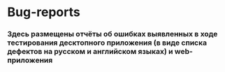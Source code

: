 # Bug-reports
### Здесь размещены отчёты об ошибках выявленных в ходе тестирования десктопного приложения (в виде списка дефектов на русском и английском языках) и web-приложения
